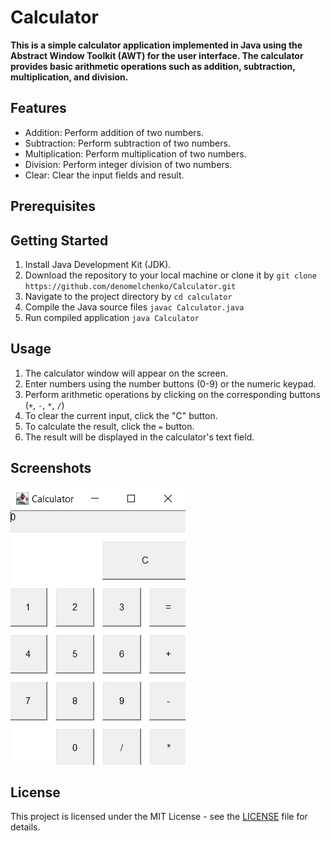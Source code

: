 # Calculator

**This is a simple calculator application implemented in Java using the Abstract Window Toolkit (AWT) for the user interface. The calculator provides basic arithmetic operations such as addition, subtraction, multiplication, and division.**

## Features
* Addition: Perform addition of two numbers.
* Subtraction: Perform subtraction of two numbers.
* Multiplication: Perform multiplication of two numbers.
* Division: Perform integer division of two numbers.
* Clear: Clear the input fields and result.

## Prerequisites


## Getting Started
1. Install Java Development Kit (JDK).
1. Download the repository to your local machine or clone it by `git clone https://github.com/denomelchenko/Calculator.git`
1. Navigate to the project directory by `cd calculator`
1. Compile the Java source files `javac Calculator.java`
1. Run compiled application `java Calculator`

## Usage
1. The calculator window will appear on the screen.
2. Enter numbers using the number buttons (0-9) or the numeric keypad.
3. Perform arithmetic operations by clicking on the corresponding buttons (`+`, `-`, `*`, `/`)
4. To clear the current input, click the "C" button.
5. To calculate the result, click the `=` button.
6. The result will be displayed in the calculator's text field.

## Screenshots
![img.png](img.png)

## License
This project is licensed under the MIT License - see the [LICENSE](LICENSE) file for details.
